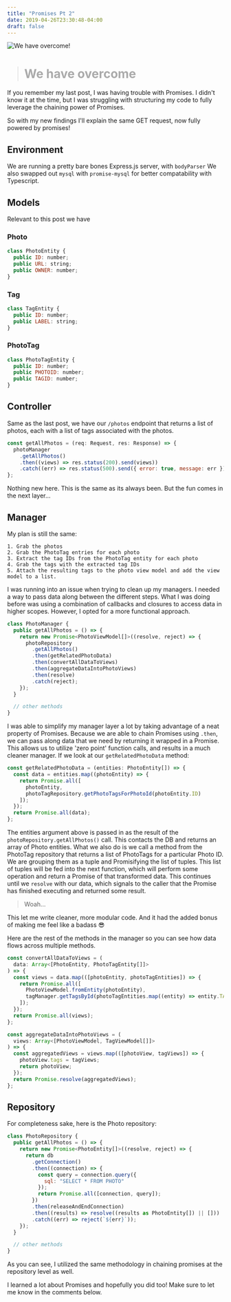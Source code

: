 ```yaml
---
title: "Promises Pt 2"
date: 2019-04-26T23:30:48-04:00
draft: false
---
```

![We have overcome!](/img/02_hero.jpg)

> <h1 style="color: #aaa;">We have overcome</h1>

If you remember my last post, I was having trouble with Promises. I didn't know it at the time, but I was struggling with structuring my code to fully leverage the chaining power of Promises.

So with my new findings I'll explain the same GET request, now fully powered by promises!

## Environment

We are running a pretty bare bones Express.js server, with ```bodyParser```
We also swapped out ```mysql``` with ```promise-mysql``` for better compatability with Typescript.

## Models

Relevant to this post we have

### Photo
```javascript
class PhotoEntity {
  public ID: number;
  public URL: string;
  public OWNER: number;
}
```
### Tag
```javascript
class TagEntity {
  public ID: number;
  public LABEL: string;
}
```
### PhotoTag
```javascript
class PhotoTagEntity {
  public ID: number;
  public PHOTOID: number;
  public TAGID: number;
}
```

## Controller

Same as the last post, we have our ```/photos``` endpoint that returns a list of photos, each with a list of tags associated with the photos. 

```javascript
const getAllPhotos = (req: Request, res: Response) => {
  photoManager
    .getAllPhotos()
    .then((views) => res.status(200).send(views))
    .catch((err) => res.status(500).send({ error: true, message: err }));
};
```

Nothing new here. This is the same as its always been. But the fun comes in the next layer...

## Manager

My plan is still the same:

    1. Grab the photos
    2. Grab the PhotoTag entries for each photo 
    3. Extract the tag IDs from the PhotoTag entity for each photo 
    4. Grab the tags with the extracted tag IDs 
    5. Attach the resulting tags to the photo view model and add the view model to a list.

I was running into an issue when trying to clean up my managers. I needed a way to pass data along between the different steps. What I was doing before was using a combination of callbacks and closures to access data in higher scopes. However, I opted for a more functional approach.

```javascript
class PhotoManager {
  public getAllPhotos = () => {
    return new Promise<PhotoViewModel[]>((resolve, reject) => {
      photoRepository
        .getAllPhotos()
        .then(getRelatedPhotoData)
        .then(convertAllDataToViews)
        .then(aggregateDataIntoPhotoViews)
        .then(resolve)
        .catch(reject);
    });
  }

  // other methods
}
```

I was able to simplify my manager layer a lot by taking advantage of a neat property of Promises. Because we are able to chain Promises using ```.then```, we can pass along data that we need by returning it wrapped in a Promise. This allows us to utilize 'zero point' function calls, and results in a much cleaner manager. If we look at our ```getRelatedPhotoData``` method:

```javascript
const getRelatedPhotoData = (entities: PhotoEntity[]) => {
  const data = entities.map((photoEntity) => {
    return Promise.all([
      photoEntity,
      photoTagRepository.getPhotoTagsForPhotoId(photoEntity.ID)
    ]);
  });
  return Promise.all(data);
};
```

The entities argument above is passed in as the result of the ```photoRepository.getAllPhotos()``` call. This contacts the DB and returns an array of Photo entities. What we also do is we call a method from the PhotoTag repository that returns a list of PhotoTags for a particular Photo ID. We are grouping them as a tuple and Promisifying the list of tuples. This list of tuples will be fed into the next function, which will perform some operation and return a Promise of that transformed data. This continues until we ```resolve``` with our data, which signals to the caller that the Promise has finished executing and returned some result.

> Woah...

This let me write cleaner, more modular code. And it had the added bonus of making me feel like a badass 😎

Here are the rest of the methods in the manager so you can see how data flows across multiple methods.

```javascript
const convertAllDataToViews = (
  data: Array<[PhotoEntity, PhotoTagEntity[]]>
) => {
  const views = data.map(([photoEntity, photoTagEntities]) => {
    return Promise.all([
      PhotoViewModel.fromEntity(photoEntity),
      tagManager.getTagsById(photoTagEntities.map((entity) => entity.TAGID))
    ]);
  });
  return Promise.all(views);
};

const aggregateDataIntoPhotoViews = (
  views: Array<[PhotoViewModel, TagViewModel[]]>
) => {
  const aggregatedViews = views.map(([photoView, tagViews]) => {
    photoView.tags = tagViews;
    return photoView;
  });
  return Promise.resolve(aggregatedViews);
};
```

## Repository

For completeness sake, here is the Photo repository:

```javascript
class PhotoRepository {
  public getAllPhotos = () => {
    return new Promise<PhotoEntity[]>((resolve, reject) => {
      return db
        .getConnection()
        .then((connection) => {
          const query = connection.query({
            sql: "SELECT * FROM PHOTO"
          });
          return Promise.all([connection, query]);
        })
        .then(releaseAndEndConnection)
        .then((results) => resolve((results as PhotoEntity[]) || []))
        .catch((err) => reject(`${err}`));
    });
  }

  // other methods
}
```

As you can see, I utilized the same methodology in chaining promises at the repository level as well. 

I learned a lot about Promises and hopefully you did too! Make sure to let me know in the comments below. 
